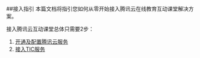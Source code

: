 ##接入指引
本篇文档将指引您如何从零开始接入腾讯云在线教育互动课堂解决方案。

接入腾讯云互动课堂总体只需要2步：

1. [开通及配置腾讯云服务](/document/product/680/14782)
2. [接入TIC服务](/document/product/680/14784)


